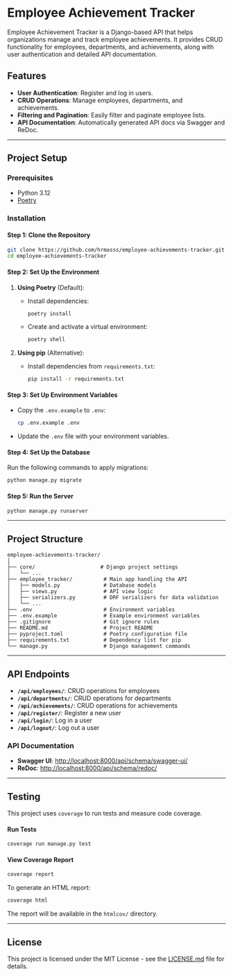 # Employee Achievement Tracker

Employee Achievement Tracker is a Django-based API that helps organizations manage and track employee achievements. It provides CRUD functionality for employees, departments, and achievements, along with user authentication and detailed API documentation.

## Features

-   **User Authentication**: Register and log in users.
-   **CRUD Operations**: Manage employees, departments, and achievements.
-   **Filtering and Pagination**: Easily filter and paginate employee lists.
-   **API Documentation**: Automatically generated API docs via Swagger and ReDoc.

---

## Project Setup

### Prerequisites

-   Python 3.12
-   [Poetry](https://python-poetry.org/docs/#installation)

### Installation

#### Step 1: Clone the Repository

```bash
git clone https://github.com/hrmasss/employee-achievements-tracker.git
cd employee-achievements-tracker
```

#### Step 2: Set Up the Environment

1. **Using Poetry** (Default):

    - Install dependencies:

        ```bash
        poetry install
        ```

    - Create and activate a virtual environment:

        ```bash
        poetry shell
        ```

2. **Using pip** (Alternative):

    - Install dependencies from `requirements.txt`:

        ```bash
        pip install -r requirements.txt
        ```

#### Step 3: Set Up Environment Variables

-   Copy the `.env.example` to `.env`:

    ```bash
    cp .env.example .env
    ```

-   Update the `.env` file with your environment variables.

#### Step 4: Set Up the Database

Run the following commands to apply migrations:

```bash
python manage.py migrate
```

#### Step 5: Run the Server

```bash
python manage.py runserver
```

---

## Project Structure

```
employee-achievements-tracker/
│
├── core/                     # Django project settings
│   └── ...
├── employee_tracker/          # Main app handling the API
│   ├── models.py              # Database models
│   ├── views.py               # API view logic
│   ├── serializers.py         # DRF serializers for data validation
│   └── ...
├── .env                       # Environment variables
├── .env.example               # Example environment variables
├── .gitignore                 # Git ignore rules
├── README.md                  # Project README
├── pyproject.toml             # Poetry configuration file
├── requirements.txt           # Dependency list for pip
└── manage.py                  # Django management commands
```

---

## API Endpoints

-   **`/api/employees/`**: CRUD operations for employees
-   **`/api/departments/`**: CRUD operations for departments
-   **`/api/achievements/`**: CRUD operations for achievements
-   **`/api/register/`**: Register a new user
-   **`/api/login/`**: Log in a user
-   **`/api/logout/`**: Log out a user

### API Documentation

-   **Swagger UI**: [http://localhost:8000/api/schema/swagger-ui/](http://localhost:8000/api/schema/swagger-ui/)
-   **ReDoc**: [http://localhost:8000/api/schema/redoc/](http://localhost:8000/api/schema/redoc/)

---

## Testing

This project uses `coverage` to run tests and measure code coverage.

#### Run Tests

```bash
coverage run manage.py test
```

#### View Coverage Report

```bash
coverage report
```

To generate an HTML report:

```bash
coverage html
```

The report will be available in the `htmlcov/` directory.

---

## License

This project is licensed under the MIT License - see the [LICENSE.md](LICENSE.md) file for details.
